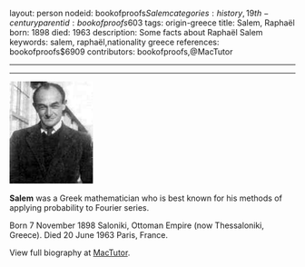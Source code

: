 layout: person
nodeid: bookofproofs$Salem
categories: history,19th-century
parentid: bookofproofs$603
tags: origin-greece
title: Salem, Raphaël
born: 1898
died: 1963
description: Some facts about Raphaël Salem
keywords: salem, raphaël,nationality greece
references: bookofproofs$6909
contributors: bookofproofs,@MacTutor

---


---

![Salem.jpg](https://github.com/bookofproofs/bookofproofs.github.io/blob/main/_sources/_assets/images/portraits/Salem.jpg?raw=true)

**Salem** was a Greek mathematician who is best known for his methods of applying probability to Fourier series.

Born 7 November 1898 Saloniki, Ottoman Empire (now Thessaloniki, Greece). Died 20 June 1963 Paris, France.


View full biography at [MacTutor](https://mathshistory.st-andrews.ac.uk/Biographies/Salem/).